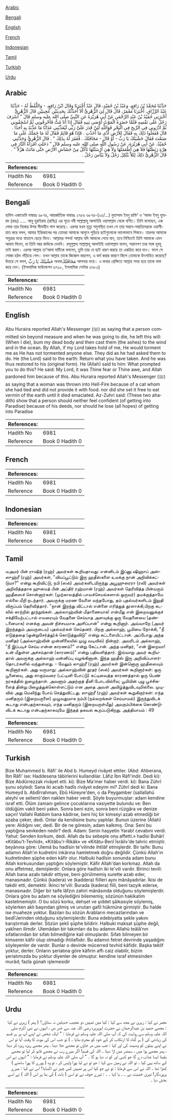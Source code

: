 [Arabic](#arabic)

[Bengali](#bengali)

[English](#english)

[French](#french)

[Indonesian](#indonesian)

[Tamil](#tamil)

[Turkish](#turkish)

[Urdu](#urdu)

## Arabic


<div dir="rtl" lang="ar" style={{fontSize:'larger',backgroundColor:'#f8f9fa',padding:20}}>
حَدَّثَنَا مُحَمَّدُ بْنُ رَافِعٍ، وَعَبْدُ بْنُ حُمَيْدٍ، قَالَ عَبْدٌ أَخْبَرَنَا وَقَالَ ابْنُ رَافِعٍ، - وَاللَّفْظُ لَهُ - حَدَّثَنَا عَبْدُ الرَّزَّاقِ، أَخْبَرَنَا مَعْمَرٌ، قَالَ قَالَ لِيَ الزُّهْرِيُّ أَلاَ أُحَدِّثُكَ بِحَدِيثَيْنِ عَجِيبَيْنِ قَالَ الزُّهْرِيُّ أَخْبَرَنِي حُمَيْدُ بْنُ عَبْدِ الرَّحْمَنِ عَنْ أَبِي هُرَيْرَةَ عَنِ النَّبِيِّ صلى الله عليه وسلم قَالَ ‏"‏ أَسْرَفَ رَجُلٌ عَلَى نَفْسِهِ فَلَمَّا حَضَرَهُ الْمَوْتُ أَوْصَى بَنِيهِ فَقَالَ إِذَا أَنَا مُتُّ فَأَحْرِقُونِي ثُمَّ اسْحَقُونِي ثُمَّ اذْرُونِي فِي الرِّيحِ فِي الْبَحْرِ فَوَاللَّهِ لَئِنْ قَدَرَ عَلَىَّ رَبِّي لَيُعَذِّبُنِي عَذَابًا مَا عَذَّبَهُ بِهِ أَحَدًا ‏.‏ قَالَ فَفَعَلُوا ذَلِكَ بِهِ فَقَالَ لِلأَرْضِ أَدِّي مَا أَخَذْتِ ‏.‏ فَإِذَا هُوَ قَائِمٌ فَقَالَ لَهُ مَا حَمَلَكَ عَلَى مَا صَنَعْتَ فَقَالَ خَشْيَتُكَ يَا رَبِّ - أَوْ قَالَ - مَخَافَتُكَ ‏.‏ فَغَفَرَ لَهُ بِذَلِكَ ‏"‏ ‏.‏ قَالَ الزُّهْرِيُّ وَحَدَّثَنِي حُمَيْدٌ، عَنْ أَبِي هُرَيْرَةَ، عَنْ رَسُولِ اللَّهِ صلى الله عليه وسلم قَالَ ‏"‏ دَخَلَتِ امْرَأَةٌ النَّارَ فِي هِرَّةٍ رَبَطَتْهَا فَلاَ هِيَ أَطْعَمَتْهَا وَلاَ هِيَ أَرْسَلَتْهَا تَأْكُلُ مِنْ خَشَاشِ الأَرْضِ حَتَّى مَاتَتْ هَزْلاً ‏"‏ ‏.‏ قَالَ الزُّهْرِيُّ ذَلِكَ لِئَلاَّ يَتَّكِلَ رَجُلٌ وَلاَ يَيْأَسَ رَجُلٌ ‏.‏
</div>
<div style={{backgroundColor:'#f8f9fa',padding:20, marginBottom: 10}}><table> <thead> <tr> <th>References:</th> <th></th> </tr> </thead> <tbody><tr><td>Hadith No</td><td>6981</td></tr><tr><td>Reference</td><td>Book 0 Hadith 0</td></tr></tbody></table></div>

## Bengali


<div dir="ltr" lang="bn" style={{fontSize:'larger',backgroundColor:'#f8f9fa',padding:20}}>
হাদিস একাডেমি নাম্বারঃ ৬৮৭৪, আন্তর্জাতিক নাম্বারঃ ২৭৫৬ ৬৮৭৪-(২৫/...) মুহাম্মাদ ইবনু রাফি’ ও ‘আবদ ইবনু হুমায়দ (রহঃ) ..... আবু হুরাইরাহ (রাযিঃ) এর সূত্রে নবী সাল্লাল্লাহু আলাইহি ওয়াসাল্লাম থেকে বর্ণিত। তিনি বলেছেন, এক লোক তার নিজের উপর সীমাহীন পাপ করেছে। এরপর যখন মৃত্যু সমুপস্থিত তখন সে তার সন্তান-সন্ততিদেরকে ওয়াসীয়াত করে বলল, আমার ইন্তিকালের পর তোমরা আমাকে আগুনে পুড়িয়ে ছাইগুলোকে ভালোভাবে পিষবে। তারপর আমাকে সমুদ্রের মধ্যে বাতাসে ছেড়ে দিবে। আল্লাহর শপথ! আল্লাহ যদি আমাকে পেয়ে যান, তবে নিশ্চিতই তিনি আমাকে এমন আযাব দিবেন, যা তিনি আর কাউকে দেননি। রসূলুল্লাহ সাল্লাল্লাহু আলাইহি ওয়াসাল্লাম বলেন, সন্তানগণ তার সঙ্গে হুবহু তাই করল। এরপর আল্লাহ তা’আলা মাটিকে বললেন, তুমি তার যে ছাই ধারণ করছে তা একত্রিত করে দাও। ফলে সে সোজা হঠাৎ দাঁড়িয়ে গেল। তখন আল্লাহ তাকে জিজ্ঞেস করলেন, এ কর্ম করার কারণে কিসে তোমাকে উৎসাহিত করেছে? উত্তরে সে বলল, خَشْيَتُكَ يَا رَبِّ অথবাمَخَافَتُكَ আপনার ভয়ে। এ কথার প্রেক্ষিতে আল্লাহ সদয় হয়ে তাকে মাফ করে দেন। (ইসলামিক ফাউন্ডেশন ৬৭২৮, ইসলামিক সেন্টার ৬৭৮৩)
</div>
<div style={{backgroundColor:'#f8f9fa',padding:20, marginBottom: 10}}><table> <thead> <tr> <th>References:</th> <th></th> </tr> </thead> <tbody><tr><td>Hadith No</td><td>6981</td></tr><tr><td>Reference</td><td>Book 0 Hadith 0</td></tr></tbody></table></div>

## English


<div dir="ltr" lang="en" style={{fontSize:'larger',backgroundColor:'#f8f9fa',padding:20}}>
Abu Huraira reported Allah's Messenger (ﷺ) as saying that a person committed sin beyond measure and when he was going to die, he left this will:(When I die), bum my dead body and then cast them (the ashes) to the wind and in the ocean. By Allah, if my Lord takes hold of me, He would torment me as He has not tormented anyone else. They did as he had asked them to do. He (the Lord) said to the earth: Return what you have taken. And he was thus restored to his (original form). He (Allah) said to him: What prompted you to do this? He said: My Lord, it was Thine fear or Thine awe, and Allah pardoned him because of this. Abu Huraira reported Allah's Messenger (ﷺ) as saying that a woman was thrown into Hell-Fire because of a cat whom she had tied and did not provide it with food. nor did she set it free to eat vermin of the earth until it died emaciated. Az-Zuhri said: (These two ahadith) show that a person should neither feel confident (of getting into Paradise) because of his deeds, nor should he lose (all hopes) of getting into Paradise
</div>
<div style={{backgroundColor:'#f8f9fa',padding:20, marginBottom: 10}}><table> <thead> <tr> <th>References:</th> <th></th> </tr> </thead> <tbody><tr><td>Hadith No</td><td>6981</td></tr><tr><td>Reference</td><td>Book 0 Hadith 0</td></tr></tbody></table></div>

## French


<div dir="ltr" lang="fr" style={{fontSize:'larger',backgroundColor:'#f8f9fa',padding:20}}>

</div>
<div style={{backgroundColor:'#f8f9fa',padding:20, marginBottom: 10}}><table> <thead> <tr> <th>References:</th> <th></th> </tr> </thead> <tbody><tr><td>Hadith No</td><td>6981</td></tr><tr><td>Reference</td><td>Book 0 Hadith 0</td></tr></tbody></table></div>

## Indonesian


<div dir="ltr" lang="id" style={{fontSize:'larger',backgroundColor:'#f8f9fa',padding:20}}>

</div>
<div style={{backgroundColor:'#f8f9fa',padding:20, marginBottom: 10}}><table> <thead> <tr> <th>References:</th> <th></th> </tr> </thead> <tbody><tr><td>Hadith No</td><td>6981</td></tr><tr><td>Reference</td><td>Book 0 Hadith 0</td></tr></tbody></table></div>

## Tamil


<div dir="ltr" lang="ta" style={{fontSize:'larger',backgroundColor:'#f8f9fa',padding:20}}>
மஅமர் பின் ராஷித் (ரஹ்) அவர்கள் கூறியதாவது: என்னிடம் இப்னு ஷிஹாப் அஸ்ஸுஹ்ரீ (ரஹ்) அவர்கள், "வியப்பூட்டும் இரு ஹதீஸ்களை உமக்கு நான் அறிவிக்கட்டுமா?" என்று கூறிவிட்டு, நபி (ஸல்) அவர்களிடமிருந்து அபூஹுரைரா (ரலி) அவர்கள் அறிவித்ததாக ஹுமைத் பின் அப்திர் ரஹ்மான் (ரஹ்) அவர்கள் தெரிவித்த பின்வரும் ஹதீஸைச் சொன்னார்கள்: (முற்காலத்தில் பாவச்செயல்களால் ஒருவர்) தமக்குத்தாமே எல்லை மீறி நடந்தார். அவருக்கு மரண வேளை வந்தபோது, தம் புதல்வர்களிடம் இறுதி விருப்பம் தெரிவித்தார். "நான் இறந்து விட்டால் என்னை எரித்துத் தூளாக்கி,பிறகு கடலில் காற்றில் தூற்றுங்கள். அல்லாஹ்வின் மீதாணையாக! என்மீது என் இறைவனுக்குச் சக்தியேற்பட்டால் எவரையும் வேதனை செய்யாத அளவுக்கு ஒரு வேதனையை (தண்டனையாக) எனக்கு அவன் நிச்சயமாக அளிப்பான்" என்று கூறினார். அவ்வாறே (அவர் இறந்ததும் அவருடைய) புதல்வர்கள் செய்தனர். பிறகு அல்லாஹ், பூமியை நோக்கி, "நீ எடுத்ததை (ஒன்றுசேர்த்து)க் கொடுத்துவிடு" என்று கட்டளையிட்டான். அப்போது அந்த மனிதர் (அல்லாஹ்வின் முன்னிலையில் முழு வடிவில்) நின்றார். அவரிடம் அல்லாஹ், "நீ இப்படிச் செய்ய என்ன காரணம்?" என்று கேட்டான். அந்த மனிதர், "என் இறைவா! உன் மீதுள்ள அச்சம்தான் (காரணம்)" என்று பதிலளித்தார். இவ்வாறு அவர் கூறியதால் அவருக்கு அல்லாஹ் மன்னிப்பு வழங்கினான். இந்த ஹதீஸ் இரு அறிவிப்பாளர்தொடர்களில் வந்துள்ளது. - மேலும் ஸுஹ்ரீ (ரஹ்) அவர்கள் இன்னொரு ஹதீஸையும் கூறினார்கள். அது வருமாறு: அல்லாஹ்வின் தூதர் (ஸல்) அவர்கள் கூறினார்கள்: ஒரு பூனையை, அது சாகும்வரை (பட்டினி போட்டு) கட்டிவைத்த காரணத்தால் ஒரு பெண் நரகத்தில் நுழைந்தாள். அவளும் அதற்குத் தீனி போடவில்லை; பூமியின் புழு பூச்சிகளைத் தின்று பிழைத்துக்கொள்ளட்டும் என அதை அவள் அவிழ்த்துவிடவுமில்லை. முடிவில் அது மெலிந்து போய் செத்துவிட்டது. ஸுஹ்ரீ (ரஹ்) அவர்கள் கூறுகிறார்கள்: எந்த மனிதரும் (இறையருளை) முழுவதுமாக நம்பி (நல்லறங்கள் செய்யாமல்) இருந்துவிடக் கூடாது என்பதற்காகவும், எந்த மனிதரும் (இறையருள்மீது) அவநம்பிக்கை கொண்டுவிடக் கூடாது என்பதற்காகவுமே இந்தத் தகவல் கூறப்படுகிறது. அத்தியாயம் : 49
</div>
<div style={{backgroundColor:'#f8f9fa',padding:20, marginBottom: 10}}><table> <thead> <tr> <th>References:</th> <th></th> </tr> </thead> <tbody><tr><td>Hadith No</td><td>6981</td></tr><tr><td>Reference</td><td>Book 0 Hadith 0</td></tr></tbody></table></div>

## Turkish


<div dir="ltr" lang="tr" style={{fontSize:'larger',backgroundColor:'#f8f9fa',padding:20}}>
Bize Muhammed b. Râfi' ile Abd b. Humeyd rivâyet ettiler. (Abd: Ahberana, İbn Râfi' ise: Haddesena tâbirlerini kullandılar. Lâfız İbn Râfi'indir. Dedi ki): Bize Abdûrrezzak rivâyet etti. ki): Bize Ma'mer haber verdi. ki): Bana Zührî şunu söyledi: Sana iki acaib hadîs rivâyet edeyim mi? Zührî dedi ki: Bana Humeyd b. Abdîrrahman, Ebû Hüreyre'den, o da Peygamber (sallallahü aleyhi ve sellem)'den naklen haber verdi. Şöyle buyurmuşlar: adam kendine israf etti. Ölüm zamanı gelince çocuklarına vasiyette bulundu ve: Ben öldüğüm vakit beni yakın. Sonra beni ezin, sonra beni rüzgâra ve denize saçın! Vallahi Rabbim bana kâdirse, beni hiç bir kimseyi azab etmediği bir azaba çeker, dedi. Onlar da kendisine bunu yaptılar. Bunun üzerine (Allah) yere: Aldığını ver, dedi. Bir de ne göresin, adam kalkmış. Ona: Seni bu yaptığına sevkeden nedir? dedi. Adam: Senin haşyetin Yarab! cevabını verdi. Yahut: Senden korkum, dedi. Allah da bu sebeple onu affetti.» hadîsi Buhârî «Kitâbu't-Tevhid», «Kitâbu'r-Rikâk» ve «Kitâtu-Benî İsrâil»'de tahric etmiştir. beyânına göre: Ulemâ bu hadîsin te'vilinde ihtilâf etmişlerdir. Bir taife: Bunu adamın Allah'ın kudretini inkârına hamletmek doğru değildir. Çünkü Allah'ın kudretinden şüphe eden kâfir olur. Halbuki hadîsin sonunda adam bunu Allah korkusundan yaptığını söylemiştir. Kâfir Allah'dan korkmaz. Allah da onu affetmez, demişlerdir. Onlara göre hadîsin iki te'vili vardır. Birinci tevili: Allah bana azabı takdir ettiyse, beni görülmemiş surette azab eder, manasınadır. Çünkü (kadera) ve (kaddera) fiilleri aynı mânâyadırlar. İkisi de takdir etti, demektir. İkinci te'vili: Burada (kadera) fiili, beni tazyik ederse, manasınadır. Diğer bir taife lâfzın zahiri mânâsında olduğunu söylemişlerdir. Onlara göre bu adam ne söylediğini bilememiş; sözünün hakikatim kastetmemiştir. O bu sözü korku, dehşet ve şiddet şâikasıyle söylemiş, söylerken aklı başından gitmiş ve unutan gafil hükmüne girmiştir. Bu halde ise muaheze yoktur. Bazıları bu sözün Arabların mecazlarından ve bedİ'Jerinden olduğunu söylemişlerdir. Buna edebiyatta şekle yakını karıştırmak derler. Sözün şekli şüphe bildirir. Halbuki maksat şüphe değil, yakînen ilimdir. Ulemâdan bir takımları da bu adamın Allahü teâlâ’nın sıfatlarından bir sıfatı bilmediğine kail olmuşlardır. Sıfatı bilmeyen bir kimsenin kâfir olup olmadığı ihtilaflıdır. Bu adamın fetret devrinde yaşadığını söyleyenler de vardır. Bunlar o devirde mücerred tevhid kâfidir. Başka teklif yoktur, derler. Onların şeriatına göre kâfirin affı caiz olabilir, bizim şeriatımızda bu yoktur diyenler de olmuştur. kendine israf etmesinden murâd; fazla günah işlemesidir
</div>
<div style={{backgroundColor:'#f8f9fa',padding:20, marginBottom: 10}}><table> <thead> <tr> <th>References:</th> <th></th> </tr> </thead> <tbody><tr><td>Hadith No</td><td>6981</td></tr><tr><td>Reference</td><td>Book 0 Hadith 0</td></tr></tbody></table></div>

## Urdu


<div dir="rtl" lang="ur" style={{fontSize:'larger',backgroundColor:'#f8f9fa',padding:20}}>
معمر نے کہا : زہری نے مجھ سے کہا : کیا میں تمہیں دو عجیب حدیثیں نہ سناؤں؟ ( پھر ) زہری نے کہا : مجھے حمید بن عبدالرحمان نے حضرت ابوہریرہ رضی اللہ عنہ سے خبر دی ، انہوں نے نبی اکرم صلی اللہ علیہ وسلم سے روایت کی کہ آپ صلی اللہ علیہ وسلم نے فرمایا : " ایک شخص نے اپنے آپ پر ہر قسم کی زیادتی کی ( ہر گناہ کا ارتکاب کر کے خود کو مجرم بنایا ۔ ) تو جب اس کی موت کا وقت آیا تو اس نے اپنے بیٹوں کو وصیت کی اور کہا : جب میں مر جاؤں تو مجھے جلا دینا ، پھر مجھے ریزہ ریزہ کر دینا ، پھر مجھے ہوا میں ، سمندر میں اڑا دینا ۔ اللہ کی قسم! اگر میرے رب نے مجھے قابو کر لیا تو مجھے یقینا ایسا عذاب دے گا جو کسی اور کو نہ دیا ہو گا ۔ " آپ صلی اللہ علیہ وسلم نے فرمایا : " انہوں نے اس کے ساتھ یہی کیا ۔ تو اللہ نے زمین سے کہا : جو تو نے لیا پورا واپس کر ، تو وہ ( پورے کا پورا سامنے ) کھڑا تھا ۔ اللہ نے اس سے فرمایا : تو نے جو کیا اس پر تمہیں کس چیز نے اکسایا؟ اس نے کہا : میرے پروردگار! تیری خشیت نے ۔ ۔ یا کہا ۔ ۔ : تیرے خوف نے تو اسی ( بات ) کی بنا پر اس ( اللہ ) نے اسے بخش دیا ۔
</div>
<div style={{backgroundColor:'#f8f9fa',padding:20, marginBottom: 10}}><table> <thead> <tr> <th>References:</th> <th></th> </tr> </thead> <tbody><tr><td>Hadith No</td><td>6981</td></tr><tr><td>Reference</td><td>Book 0 Hadith 0</td></tr></tbody></table></div>